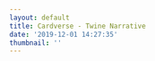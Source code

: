 ```yaml
---
layout: default
title: Cardverse - Twine Narrative
date: '2019-12-01 14:27:35'
thumbnail: ''
---
```


